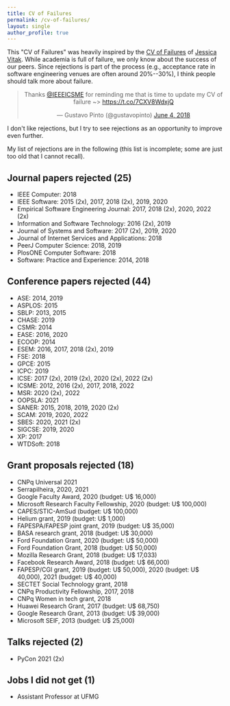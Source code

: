 ```yaml
---
title: CV of Failures
permalink: /cv-of-failures/
layout: single
author_profile: true
---
```


This "CV of Failures" was heavily inspired by the [CV of Failures](https://vitak.files.wordpress.com/2019/06/vitak-cv-of-failures-june19-1.pdf) of [Jessica Vitak](https://jessicavitak.com/). While academia is full of failure, we only know about the success of our peers. Since rejections is part of the process (e.g., acceptance rate in software engineering venues are often around 20%--30%), I think people should talk more about failure.

<center><blockquote class="twitter-tweet" data-partner="tweetdeck"><p lang="en" dir="ltr">Thanks <a href="https://twitter.com/IEEEICSME?ref_src=twsrc%5Etfw">@IEEEICSME</a> for reminding me that is time to update my CV of failure ~&gt; <a href="https://t.co/7CXV8WdxjQ">https://t.co/7CXV8WdxjQ</a></p>&mdash; Gustavo Pinto (@gustavopinto) <a href="https://twitter.com/gustavopinto/status/1003685173924388864?ref_src=twsrc%5Etfw">June 4, 2018</a></blockquote></center>
<script async src="https://platform.twitter.com/widgets.js" charset="utf-8"></script>

I don't like rejections, but I try to see rejections as an opportunity to improve even further.

My list of rejections are in the following (this list is incomplete; some are just too old that I cannot recall).

## Journal papers rejected (25)

- IEEE Computer: 2018
- IEEE Software: 2015 (2x), 2017, 2018 (2x), 2019, 2020
- Empirical Software Engineering Journal: 2017, 2018 (2x), 2020, 2022 (2x)
- Information and Software Technology: 2016 (2x), 2019
- Journal of Systems and Software: 2017 (2x), 2019, 2020
- Journal of Internet Services and Applications: 2018
- PeerJ Computer Science: 2018, 2019
- PlosONE Computer Software: 2018
- Software: Practice and Experience: 2014, 2018

## Conference papers rejected (44)

- ASE: 2014, 2019
- ASPLOS: 2015
- SBLP: 2013, 2015
- CHASE: 2019
- CSMR: 2014
- EASE: 2016, 2020
- ECOOP: 2014
- ESEM: 2016, 2017, 2018 (2x), 2019
- FSE: 2018
- GPCE: 2015
- ICPC: 2019
- ICSE: 2017 (2x), 2019 (2x), 2020 (2x), 2022 (2x)
- ICSME: 2012, 2016 (2x), 2017, 2018, 2022
- MSR: 2020 (2x), 2022
- OOPSLA: 2021
- SANER: 2015, 2018, 2019, 2020 (2x)
- SCAM: 2019, 2020, 2022
- SBES: 2020, 2021 (2x)
- SIGCSE: 2019, 2020
- XP: 2017
- WTDSoft: 2018

## Grant proposals rejected (18)

- CNPq Universal 2021
- Serrapilheira, 2020, 2021
- Google Faculty Award, 2020 (budget: U$ 16,000)
- Microsoft Research Faculty Fellowship, 2020 (budget: U$ 100,000)
- CAPES/STIC-AmSud (budget: U$ 100,000)
- Helium grant, 2019 (budget: U$ 1,000)
- FAPESPA/FAPESP joint grant, 2019 (budget: U$ 35,000)
- BASA research grant, 2018 (budget: U$ 30,000)
- Ford Foundation Grant, 2020 (budget: U$ 50,000)
- Ford Foundation Grant, 2018 (budget: U$ 50,000)
- Mozilla Research Grant, 2018 (budget: U$ 17,033)
- Facebook Research Award, 2018 (budget: U$ 66,000)
- FAPESP/CGI grant, 2019 (budget: U$ 50,000), 2020 (budget: U$ 40,000), 2021 (budget: U$ 40,000)
- SECTET Social Technology grant, 2018
- CNPq Productivity Fellowship, 2017, 2018
- CNPq Women in tech grant, 2018
- Huawei Research Grant, 2017 (budget: U$ 68,750)
- Google Research Grant, 2013 (budget: U$ 39,000)
- Microsoft SEIF, 2013 (budget: U$ 25,000)

## Talks rejected (2)
- PyCon 2021 (2x)

## Jobs I did not get (1)

- Assistant Professor at UFMG
